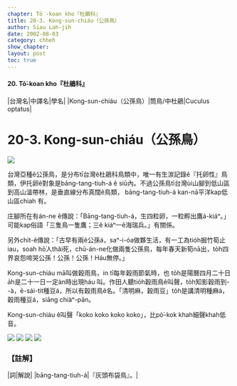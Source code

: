 ```yaml
---
chapter: Tō͘-koan kho『杜鵑科』
title: 20-3. Kong-sun-chiáu（公孫鳥）
author: Siau Lah-jih
date: 2002-08-03
category: chheh
show_chapter: 
layout: post
toc: true
---
```


#### 20. Tō͘-koan kho『杜鵑科』


|台灣名|中譯名|學名|
|Kong-sun-chiáu（公孫鳥）|筒鳥/中杜鵑|Cuculus optatus|


# 20-3. Kong-sun-chiáu（公孫鳥）

![](../too5/20/20-3-1.Kong-sun-chiáu.jpg)


台灣亞種ê公孫鳥，是分布tī台灣ê杜鵑科鳥類中，唯一有生湠記錄ê『托卵性』鳥類，伊托卵ê對象是bāng-tang-tiuh-á ê  siū內。不過公孫鳥tī台灣ùi山腳到低山區到高山溫帶林，是垂直線分布真闊ê鳥類， bāng-tang-tiuh-á kan-nā平洋kap低山區chiah 有。

庄腳所在有án-ne ê傳說：「Bāng-tang-tiuh-á，生四粒卵，一粒孵出鷹á-kiáⁿ。」可能kap俗語「三隻鳥一隻鷹；三ê kiáⁿ一ê海瑞兵。」有關係。

另外chi̍t-ê傳說：「古早有兩ê公孫á，saⁿ-i-óa做夥生活，有一工為tio̍h掘竹筍止iau，soah hō͘人thâi死，chū-án-ne化做兩隻公孫鳥，每年春天新筍nā出，to̍h四界哀怨啼哭公孫！公孫！公孫！Háu無停。」

Kong-sun-chiáu mā叫做穀雨鳥，in tī每年穀雨節氣時，也 to̍h是陽曆四月二十日a̍h是二十一日一定àn時出現háu 叫。作田人聽tio̍h穀雨鳥ê叫聲，to̍h知影穀雨到--à，ē-sái-tit種豆á，所以有穀雨鳥ê名。「清明麻，穀雨豆」to̍h是講清明種麻á，穀雨種豆á，siāng chiàⁿ-pān。 

Kong-sun-chiáu ê叫聲「koko koko koko koko」，比pò͘-kok khah細聲khah低音。


![](../too5/20/20-3-2.Kong-sun-chiáu.jpg)
![](../too5/20/20-3-3.Kong-sun-chiáu.jpg)
![](../too5/20/20-3-4.Kong-sun-chiáu.jpg)
![](../too5/20/20-3-5.Kong-sun-chiáu.jpg)


### 【註解】

|詞|解說|
|bāng-tang-tiuh-á|『灰頭布袋鳥』。|
